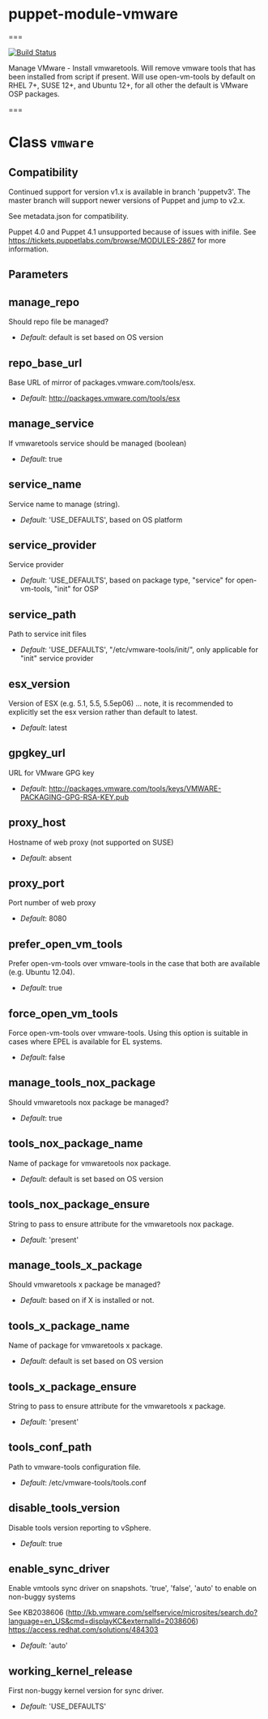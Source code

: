 # puppet-module-vmware
===

[![Build Status](https://travis-ci.org/gillarkod/puppet-module-vmware.png?branch=master)](https://travis-ci.org/gillarkod/puppet-module-vmware)

Manage VMware - Install vmwaretools. Will remove vmware tools that has been installed from script if present. Will use open-vm-tools by default on RHEL 7+, SUSE 12+, and Ubuntu 12+, for all other the default is VMware OSP packages.

===

# Class `vmware`

## Compatibility

Continued support for version v1.x is available in branch 'puppetv3'. The
master branch will support newer versions of Puppet and jump to v2.x.

See metadata.json for compatibility.

Puppet 4.0 and Puppet 4.1 unsupported because of issues with inifile.
See https://tickets.puppetlabs.com/browse/MODULES-2867 for more information.

## Parameters

manage_repo
-----------
Should repo file be managed?

- *Default*: default is set based on OS version

repo_base_url
---------------------
Base URL of mirror of packages.vmware.com/tools/esx.

- *Default*: http://packages.vmware.com/tools/esx

manage_service
--------------
If vmwaretools service should be managed (boolean)

- *Default*: true

service_name
------------
Service name to manage (string).

- *Default*: 'USE_DEFAULTS', based on OS platform

service_provider
----------------
Service provider

- *Default*: 'USE_DEFAULTS', based on package type, "service" for open-vm-tools, "init" for OSP

service_path
------------
Path to service init files

- *Default*: 'USE_DEFAULTS', "/etc/vmware-tools/init/", only applicable for "init" service provider

esx_version
-----------
Version of ESX (e.g. 5.1, 5.5, 5.5ep06) ... note, it is recommended to explicitly set the esx version rather than default to latest.

- *Default*: latest

gpgkey_url
----------
URL for VMware GPG key

- *Default*: http://packages.vmware.com/tools/keys/VMWARE-PACKAGING-GPG-RSA-KEY.pub

proxy_host
----------
Hostname of web proxy (not supported on SUSE)

- *Default*: absent

proxy_port
----------
Port number of web proxy

- *Default*: 8080

prefer_open_vm_tools
-----------------
Prefer open-vm-tools over vmware-tools in the case that both are available (e.g. Ubuntu 12.04).

- *Default*: true

force_open_vm_tools
-------------------
Force open-vm-tools over vmware-tools. Using this option is suitable in cases where EPEL is available for EL systems.

- *Default*: false

manage_tools_nox_package
------------------------
Should vmwaretools nox package be managed?

- *Default*: true

tools_nox_package_name
----------------------
Name of package for vmwaretools nox package.

- *Default*: default is set based on OS version

tools_nox_package_ensure
------------------------
String to pass to ensure attribute for the vmwaretools nox package.

- *Default*: 'present'

manage_tools_x_package
----------------------
Should vmwaretools x package be managed?

- *Default*: based on if X is installed or not.

tools_x_package_name
--------------------
Name of package for vmwaretools x package.

- *Default*: default is set based on OS version

tools_x_package_ensure
----------------------
String to pass to ensure attribute for the vmwaretools x package.

- *Default*: 'present'

tools_conf_path
---------------
Path to vmware-tools configuration file.

- *Default*: /etc/vmware-tools/tools.conf

disable_tools_version
---------------------
Disable tools version reporting to vSphere.

- *Default*: true

enable_sync_driver
------------------
Enable vmtools sync driver on snapshots.  'true', 'false', 'auto' to enable on non-buggy systems

See KB2038606 (http://kb.vmware.com/selfservice/microsites/search.do?language=en_US&cmd=displayKC&externalId=2038606)
https://access.redhat.com/solutions/484303

- *Default*: 'auto'

working_kernel_release
---------------------
First non-buggy kernel version for sync driver.

- *Default*: 'USE_DEFAULTS'
